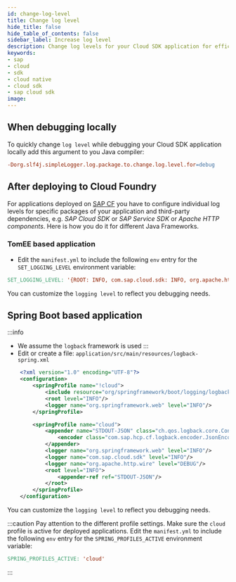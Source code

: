 ```yaml
---
id: change-log-level
title: Change log level
hide_title: false
hide_table_of_contents: false
sidebar_label: Increase log level
description: Change log levels for your Cloud SDK application for efficient debugging
keywords:
- sap
- cloud
- sdk
- cloud native
- cloud sdk
- sap cloud sdk
image:
---
```


## When debugging locally ##
To quickly change `log level` while debugging your Cloud SDK application locally add this argument to you Java compiler:

```makefile
-Dorg.slf4j.simpleLogger.log.package.to.change.log.level.for=debug
```


## After deploying to Cloud Foundry ##

For applications deployed on [SAP CF](https://developers.sap.com/tutorials/cp-cf-fundamentals.html) you have to
configure individual log levels for specific packages of your application and third-party dependencies, e.g. _SAP Cloud
SDK_ or _SAP Service SDK_ or _Apache HTTP components_. Here is how you do it for different Java Frameworks.

### **TomEE** based application ###

- Edit the `manifest.yml` to include the following `env` entry for the `SET_LOGGING_LEVEL` environment variable:

```makefile
SET_LOGGING_LEVEL: '{ROOT: INFO, com.sap.cloud.sdk: INFO, org.apache.http.wire: DEBUG}'
```
You can customize the `logging level` to reflect you debugging needs.

## **Spring Boot** based application ##

:::info
- We assume the `logback` framework is used
:::
- Edit or create a file: `application/src/main/resources/logback-spring.xml`
```xml
    <?xml version="1.0" encoding="UTF-8"?>
    <configuration>
        <springProfile name="!cloud">
            <include resource="org/springframework/boot/logging/logback/base.xml"/>
            <root level="INFO"/>
            <logger name="org.springframework.web" level="INFO"/>
        </springProfile>

        <springProfile name="cloud">
            <appender name="STDOUT-JSON" class="ch.qos.logback.core.ConsoleAppender">
                <encoder class="com.sap.hcp.cf.logback.encoder.JsonEncoder"/>
            </appender>
            <logger name="org.springframework.web" level="INFO"/>
            <logger name="com.sap.cloud.sdk" level="INFO"/>
            <logger name="org.apache.http.wire" level="DEBUG"/>
            <root level="INFO">
                <appender-ref ref="STDOUT-JSON"/>
            </root>
        </springProfile>
    </configuration>
```
You can customize the `logging level` to reflect you debugging needs.

:::caution  Pay attention to the different profile settings.
Make sure the `cloud` profile is active for deployed applications. Edit the `manifest.yml` to include the following `env` entry for the `SPRING_PROFILES_ACTIVE` environment variable:
```makefile
SPRING_PROFILES_ACTIVE: 'cloud'
```
:::
